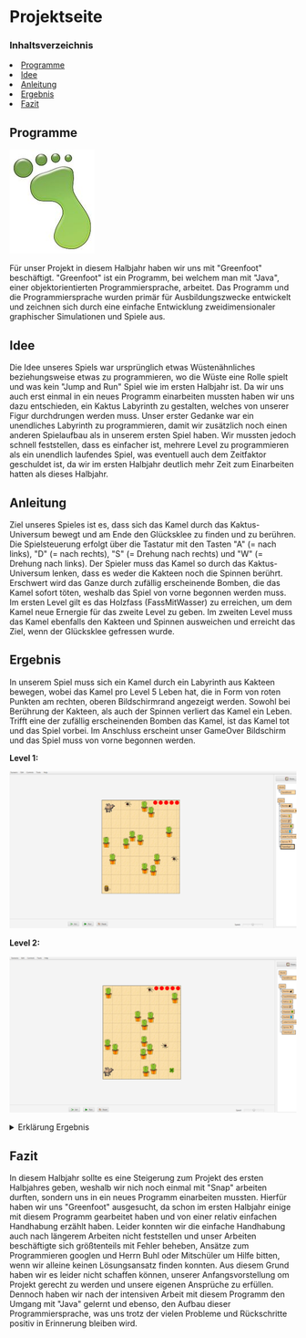 # Projektseite

### Inhaltsverzeichnis
<li><a href="#kapitel1.1">Programme</a></h2></li>
<li><a href="#kapitel1.2">Idee</a></h2></li>
<li><a href="#kapitel1.3">Anleitung</a></h2></li>
<li><a href="#kapitel1.4">Ergebnis</a></h2></li>
<li><a href="#kapitel1.5">Fazit</a></h2></li>
  
<h2 id="kapitel1.1">Programme</h2>

![Logo Greenfoot](Bilder/Greenfoot_Logo.png "Logo Greenfoot")

Für unser Projekt in diesem Halbjahr haben wir uns mit "Greenfoot" beschäftigt. "Greenfoot" ist ein Programm, bei welchem man mit "Java", einer objektorientierten Programmiersprache, arbeitet. Das Programm und die Programmiersprache wurden primär für Ausbildungszwecke entwickelt und zeichnen sich durch eine einfache Entwicklung zweidimensionaler graphischer Simulationen und Spiele aus. 

<h2 id="kapitel1.2">Idee</h2>
Die Idee unseres Spiels war ursprünglich etwas Wüstenähnliches beziehungsweise etwas zu programmieren, wo die Wüste eine Rolle spielt und was kein "Jump and Run" Spiel wie im ersten Halbjahr ist. Da wir uns auch erst einmal in ein neues Programm einarbeiten mussten haben wir uns dazu entschieden, ein Kaktus Labyrinth zu gestalten, welches von unserer Figur durchdrungen werden muss. Unser erster Gedanke war ein unendliches Labyrinth zu programmieren, damit wir zusätzlich noch einen anderen Spielaufbau als in unserem ersten Spiel haben. Wir mussten jedoch schnell feststellen, dass es einfacher ist, mehrere Level zu programmieren als ein unendlich laufendes Spiel, was eventuell auch dem Zeitfaktor geschuldet ist, da wir im ersten Halbjahr deutlich mehr Zeit zum Einarbeiten hatten als dieses Halbjahr.

<h2 id="kapitel1.3">Anleitung</h2>
Ziel unseres Spieles ist es, dass sich das Kamel durch das Kaktus-Universum bewegt und am Ende den Glücksklee zu finden und zu berühren. Die Spielsteuerung erfolgt über die Tastatur mit den Tasten "A" (= nach links), "D" (= nach rechts), "S" (= Drehung nach rechts) und "W" (= Drehung nach links). Der Spieler muss das Kamel so durch das Kaktus-Universum lenken, dass es weder die Kakteen noch die Spinnen berührt. Erschwert wird das Ganze durch zufällig erscheinende Bomben, die das Kamel sofort töten, weshalb das Spiel von vorne begonnen werden muss. Im ersten Level  gilt es das Holzfass (FassMitWasser) zu erreichen, um dem Kamel neue Ernergie für das zweite Level zu geben. Im zweiten Level muss das Kamel ebenfalls den Kakteen und Spinnen ausweichen und erreicht das Ziel, wenn der Glücksklee gefressen wurde. 

<h2 id="kapitel1.4">Ergebnis</h2>
In unserem Spiel muss sich ein Kamel durch ein Labyrinth aus Kakteen bewegen, wobei das Kamel pro Level 5 Leben hat, die in Form von roten Punkten am rechten, oberen Bildschirmrand angezeigt werden. Sowohl bei Berührung der Kakteen, als auch der Spinnen verliert das Kamel ein Leben. Trifft eine der zufällig erscheinenden Bomben das Kamel, ist das Kamel tot und das Spiel vorbei. Im Anschluss erscheint unser GameOver Bildschirm und das Spiel muss von vorne begonnen werden. 

**Level 1:**

![Level 1](Bilder/Endergebnis_Level_1.png "Level 1")

**Level 2:**

![Level 2](Bilder/Endergebnis_Level_2.png "Level 2")

<details id="Link"><summary>Erklärung Ergebnis</summary>

<details id="Link"><summary>Erklärung Code SandWorld</summary>

![SandWorld](Bilder/Screenshot_Code_SandWorld_1.png "SandWorld")

![SandWorld](Bilder/Screenshot_Code_SandWorld_2.png "SandWorld")

![SandWorld](Bilder/Screenshot_Code_SandWorld_3.png "SandWorld")

![SandWorld](Bilder/Screenshot_Code_SandWorld_4.png "SandWorld")
</details>
  
<details id="Link"><summary>Erklärung Code Kamel</summary>

![Kamel](Bilder/Screenshot_Code_Kamel.png "Kamel")
</details>
  
<details id="Link"><summary>Erklärung Code Bombe</summary>

Für die Gravitation muss eine Variable mit einem "integer" erstellt werden, damit man in der "void"-Methode die Fallgeschwindigkeit immer um 1 erhöhen kann, wodurch das Fallen der Bombe realistischer aussieht. Damit sich die Bomben am Ende nicht alle am unteren Bildschirmrand sammeln, musste noch programmiert werden, dass die Bomben verschwinden, sobald sie den Rand des "Spielfeldes" berühren.

![Bombe](Bilder/Screenshot_Code_Bombe.png "Bombe")
</details>
  
<details id="Link"><summary>Erklärung Code TotenKopf</summary>

![TotenKopf](Bilder/Screenshot_Code_TotenKopf.png "TotenKopf")
</details>
  
<details id="Link"><summary>Erklärung Code Spinne</summary>

![Spinne](Bilder/Screenshot_Code_Spinne.png "Spinne")
</details>
</details>

<h2 id="kapitel1.5">Fazit</h2>
In diesem Halbjahr sollte es eine Steigerung zum Projekt des ersten Halbjahres geben, weshalb wir nich noch einmal mit "Snap" arbeiten durften, sondern uns in ein neues Programm einarbeiten mussten. Hierfür haben wir uns "Greenfoot" ausgesucht, da schon im ersten Halbjahr einige mit diesem Programm gearbeitet haben und von einer relativ einfachen Handhabung erzählt haben. Leider konnten wir die einfache Handhabung auch nach längerem Arbeiten nicht feststellen und unser Arbeiten beschäftigte sich größtenteils mit Fehler beheben, Ansätze zum Programmieren googlen und Herrn Buhl oder Mitschüler um Hilfe bitten, wenn wir alleine keinen Lösungsansatz finden konnten. Aus diesem Grund haben wir es leider nicht schaffen können, unserer Anfangsvorstellung om Projekt gerecht zu werden und unsere eigenen Ansprüche zu erfüllen. Dennoch haben wir nach der intensiven Arbeit mit diesem Programm den Umgang mit "Java" gelernt und ebenso, den Aufbau dieser Programmiersprache, was uns trotz der vielen Probleme und Rückschritte positiv in Erinnerung bleiben wird.
